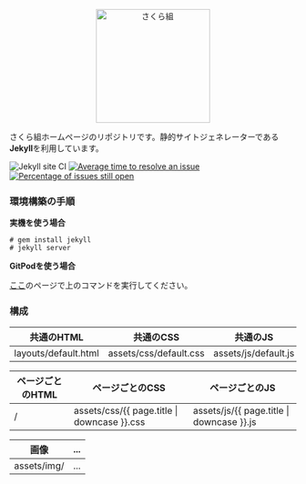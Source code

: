 <p align="center">
  <a href="https://sakuragumi.tk">
    <img
      alt="さくら組"
      src="https://sakuragumi.tk/img/sakuragumi.svg"
      width="200"
    />
  </a>
</p>

さくら組ホームページのリポジトリです。静的サイトジェネレーターである**Jekyll**を利用しています。

![Jekyll site CI](https://github.com/sakuraJunior/new_homepage/workflows/Jekyll%20site%20CI/badge.svg)
[![Average time to resolve an issue](http://isitmaintained.com/badge/resolution/sakuraJunior/new_homepage.svg)](http://isitmaintained.com/project/sakuraJunior/new_homepage "Average time to resolve an issue")
[![Percentage of issues still open](http://isitmaintained.com/badge/open/sakuraJunior/new_homepage.svg)](http://isitmaintained.com/project/sakuraJunior/new_homepage "Percentage of issues still open")

### 環境構築の手順

**実機を使う場合**
```
# gem install jekyll
# jekyll server
```
**GitPodを使う場合**

[ここ](https://gitpod.io/#https://github.com/sakuraJunior/new_homepage)のページで上のコマンドを実行してください。

### 構成
共通のHTML | 共通のCSS | 共通のJS
--- | --- | ---
layouts/default.html | assets/css/default.css | assets/js/default.js

ページごとのHTML | ページごとのCSS | ページごとのJS
--- | --- | ---
/ | assets/css/{{ page.title &#124; downcase }}.css | assets/js/{{ page.title &#124; downcase }}.js

画像 | ...
--- | ---
assets/img/ | ...

